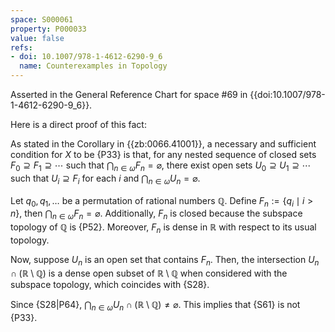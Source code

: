 ```yaml
---
space: S000061
property: P000033
value: false
refs:
- doi: 10.1007/978-1-4612-6290-9_6
  name: Counterexamples in Topology
---
```


Asserted in the General Reference Chart for space #69 in
{{doi:10.1007/978-1-4612-6290-9_6}}.

Here is a direct proof of this fact:

As stated in the Corollary in {{zb:0066.41001}}, a necessary and sufficient condition for $X$ to be {P33} is that, for any nested sequence of closed sets $F_0 \supseteq F_1 \supseteq \cdots$ such that $\bigcap_{n \in \omega} F_n = \varnothing$, there exist open sets $U_0 \supseteq U_1 \supseteq \cdots$ such that $U_i \supseteq F_i$ for each $i$ and $\bigcap_{n \in \omega} U_n = \varnothing$.

Let $q_0, q_1, \dots$ be a permutation of rational numbers $\mathbb Q$. Define $F_n := \left\{ q_i \mid i > n \right\}$, then $\bigcap_{n \in \omega} F_n = \varnothing$.
Additionally, $F_n$ is closed because the subspace topology of $\mathbb Q$ is {P52}.
Moreover, $F_n$ is dense in $\mathbb R$ with respect to its usual topology.

Now, suppose $U_n$ is an open set that contains $F_n$.
Then, the intersection $U_n \cap (\mathbb R \setminus \mathbb Q)$ is a dense open subset of $\mathbb R \setminus \mathbb Q$ when considered with the subspace topology, which coincides with {S28}.

Since {S28|P64}, $\bigcap_{n \in \omega} U_n \cap (\mathbb R \setminus \mathbb Q) \neq \varnothing$. This implies that {S61} is not {P33}.
